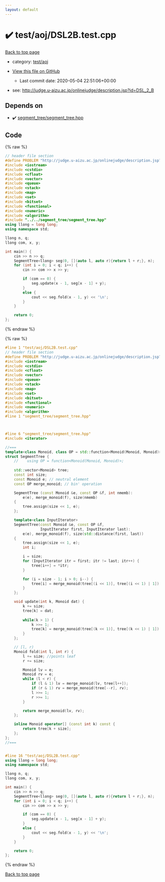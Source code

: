 ```yaml
---
layout: default
---
```


<!-- mathjax config similar to math.stackexchange -->
<script type="text/javascript" async
  src="https://cdnjs.cloudflare.com/ajax/libs/mathjax/2.7.5/MathJax.js?config=TeX-MML-AM_CHTML">
</script>
<script type="text/x-mathjax-config">
  MathJax.Hub.Config({
    TeX: { equationNumbers: { autoNumber: "AMS" }},
    tex2jax: {
      inlineMath: [ ['$','$'] ],
      processEscapes: true
    },
    "HTML-CSS": { matchFontHeight: false },
    displayAlign: "left",
    displayIndent: "2em"
  });
</script>

<script type="text/javascript" src="https://cdnjs.cloudflare.com/ajax/libs/jquery/3.4.1/jquery.min.js"></script>
<script src="https://cdn.jsdelivr.net/npm/jquery-balloon-js@1.1.2/jquery.balloon.min.js" integrity="sha256-ZEYs9VrgAeNuPvs15E39OsyOJaIkXEEt10fzxJ20+2I=" crossorigin="anonymous"></script>
<script type="text/javascript" src="../../../assets/js/copy-button.js"></script>
<link rel="stylesheet" href="../../../assets/css/copy-button.css" />


# :heavy_check_mark: test/aoj/DSL2B.test.cpp

<a href="../../../index.html">Back to top page</a>

* category: <a href="../../../index.html#0d0c91c0cca30af9c1c9faef0cf04aa9">test/aoj</a>
* <a href="{{ site.github.repository_url }}/blob/master/test/aoj/DSL2B.test.cpp">View this file on GitHub</a>
    - Last commit date: 2020-05-04 22:51:06+00:00


* see: <a href="http://judge.u-aizu.ac.jp/onlinejudge/description.jsp?id=DSL_2_B">http://judge.u-aizu.ac.jp/onlinejudge/description.jsp?id=DSL_2_B</a>


## Depends on

* :heavy_check_mark: <a href="../../../library/segment_tree/segment_tree.hpp.html">segment_tree/segment_tree.hpp</a>


## Code

<a id="unbundled"></a>
{% raw %}
```cpp
// header file section
#define PROBLEM "http://judge.u-aizu.ac.jp/onlinejudge/description.jsp?id=DSL_2_B"
#include <iostream>
#include <cstdio>
#include <cfloat>
#include <vector>
#include <queue>
#include <stack>
#include <map>
#include <set>
#include <bitset>
#include <functional>
#include <numeric>
#include <algorithm>
#include "../../segment_tree/segment_tree.hpp"
using llong = long long;
using namespace std;

llong n, q;
llong com, x, y;

int main() {
    cin >> n >> q;
    SegmentTree<llong> seg(0, [](auto l, auto r){return l + r;}, n);
    for (int i = 0; i < q; i++) {
        cin >> com >> x >> y;

        if (com == 0) {
            seg.update(x - 1, seg[x - 1] + y);
        }
        else {
            cout << seg.fold(x - 1, y) << '\n';
        }
    }

    return 0;
};


```
{% endraw %}

<a id="bundled"></a>
{% raw %}
```cpp
#line 1 "test/aoj/DSL2B.test.cpp"
// header file section
#define PROBLEM "http://judge.u-aizu.ac.jp/onlinejudge/description.jsp?id=DSL_2_B"
#include <iostream>
#include <cstdio>
#include <cfloat>
#include <vector>
#include <queue>
#include <stack>
#include <map>
#include <set>
#include <bitset>
#include <functional>
#include <numeric>
#include <algorithm>
#line 1 "segment_tree/segment_tree.hpp"



#line 6 "segment_tree/segment_tree.hpp"
#include <iterator>

//===
template<class Monoid, class OP = std::function<Monoid(Monoid, Monoid)>>
struct SegmentTree {
    //    using OP = function<Monoid(Monoid, Monoid)>;
    
    std::vector<Monoid> tree;
    const int size;
    const Monoid e; // neutral element
    const OP merge_monoid; // bin' operation

    SegmentTree (const Monoid &e, const OP &f, int nmemb):
        e(e), merge_monoid(f), size(nmemb)
    {
        tree.assign(size << 1, e);
    };

    template<class InputIterator>
    SegmentTree(const Monoid &e, const OP &f,
                InputIterator first, InputIterator last):
        e(e), merge_monoid(f), size(std::distance(first, last))
    {
        tree.assign(size << 1, e);
        int i;

        i = size;
        for (InputIterator itr = first; itr != last; itr++) {
            tree[i++] = *itr;
        }

        for (i = size - 1; i > 0; i--) {
            tree[i] = merge_monoid(tree[(i << 1)], tree[(i << 1) | 1]);
        }
    };

    void update(int k, Monoid dat) {
        k += size;
        tree[k] = dat;
        
        while(k > 1) {
            k >>= 1;
            tree[k] = merge_monoid(tree[(k << 1)], tree[(k << 1) | 1]);
        }
    };

    // [l, r)
    Monoid fold(int l, int r) {
        l += size; //points leaf
        r += size;

        Monoid lv = e;
        Monoid rv = e;
        while (l < r) {
            if (l & 1) lv = merge_monoid(lv, tree[l++]);
            if (r & 1) rv = merge_monoid(tree[--r], rv);
            l >>= 1;
            r >>= 1;
        }

        return merge_monoid(lv, rv);
    };

    inline Monoid operator[] (const int k) const {
        return tree[k + size];
    };
};
//===


#line 16 "test/aoj/DSL2B.test.cpp"
using llong = long long;
using namespace std;

llong n, q;
llong com, x, y;

int main() {
    cin >> n >> q;
    SegmentTree<llong> seg(0, [](auto l, auto r){return l + r;}, n);
    for (int i = 0; i < q; i++) {
        cin >> com >> x >> y;

        if (com == 0) {
            seg.update(x - 1, seg[x - 1] + y);
        }
        else {
            cout << seg.fold(x - 1, y) << '\n';
        }
    }

    return 0;
};


```
{% endraw %}

<a href="../../../index.html">Back to top page</a>

